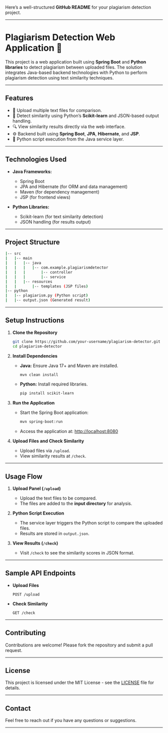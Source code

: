 Here’s a well-structured **GitHub README** for your plagiarism detection project.  

---

# **Plagiarism Detection Web Application 🚀**

This project is a web application built using **Spring Boot** and **Python libraries** to detect plagiarism between uploaded files. The solution integrates Java-based backend technologies with Python to perform plagiarism detection using text similarity techniques.

---

## **Features**  
- 📁 Upload multiple text files for comparison.  
- 📝 Detect similarity using Python’s **Scikit-learn** and JSON-based output handling.  
- 🔍 View similarity results directly via the web interface.  
- ⚙️ Backend built using **Spring Boot**, **JPA**, **Hibernate**, and **JSP**.  
- 🐍 Python script execution from the Java service layer.  

---

## **Technologies Used**  
- **Java Frameworks:**  
  - Spring Boot  
  - JPA and Hibernate (for ORM and data management)  
  - Maven (for dependency management)  
  - JSP (for frontend views)  

- **Python Libraries:**  
  - Scikit-learn (for text similarity detection)  
  - JSON handling (for results output)  

---

## **Project Structure**  

```bash
|-- src
|   |-- main
|   |   |-- java
|   |   |   |-- com.example.plagiarismdetector
|   |   |       |-- controller
|   |   |       |-- service
|   |   |-- resources
|   |       |-- templates (JSP files)
|-- python
|   |-- plagiarism.py (Python script)
|   |-- output.json (Generated result)
```

---

## **Setup Instructions**  

1. **Clone the Repository**  
   ```bash
   git clone https://github.com/your-username/plagiarism-detector.git
   cd plagiarism-detector
   ```

2. **Install Dependencies**  
   - **Java:** Ensure Java 17+ and Maven are installed.  
     ```bash
     mvn clean install
     ```  
   - **Python:** Install required libraries.  
     ```bash
     pip install scikit-learn
     ```

3. **Run the Application**  
   - Start the Spring Boot application:  
     ```bash
     mvn spring-boot:run
     ```
   - Access the application at: [http://localhost:8080](http://localhost:8080)  

4. **Upload Files and Check Similarity**  
   - Upload files via `/upload`.  
   - View similarity results at `/check`.

---

## **Usage Flow**  

1. **Upload Panel (`/upload`)**  
   - Upload the text files to be compared.  
   - The files are added to the **input directory** for analysis.

2. **Python Script Execution**  
   - The service layer triggers the Python script to compare the uploaded files.
   - Results are stored in `output.json`.

3. **View Results (`/check`)**  
   - Visit `/check` to see the similarity scores in JSON format.

---

## **Sample API Endpoints**  

- **Upload Files**  
  ```
  POST /upload
  ```

- **Check Similarity**  
  ```
  GET /check
  ```

---

## **Contributing**  
Contributions are welcome! Please fork the repository and submit a pull request.

---

## **License**  
This project is licensed under the MIT License - see the [LICENSE](LICENSE) file for details.

---

## **Contact**  
Feel free to reach out if you have any questions or suggestions.  

---
